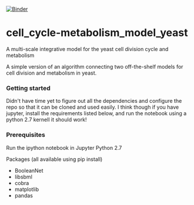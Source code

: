 [![Binder](https://beta.mybinder.org/badge.svg)](null)

# cell_cycle-metabolism_model_yeast
A multi-scale integrative model for the yeast cell division cycle and metabolism

A simple version of an algorithm connecting two off-the-shelf models for cell division and metabolism in yeast.

### Getting started
Didn't have time yet to figure out all the dependencies and configure the repo so that it can be cloned and used easily. I think though if you have jupyter, install the requirements listed below, and run the notebook using a python 2.7 kernell it should work!

### Prerequisites

Run the ipython notebook in Jupyter
Python 2.7

Packages (all available using pip install)

- BooleanNet
- libsbml
- cobra
- matplotlib
- pandas
